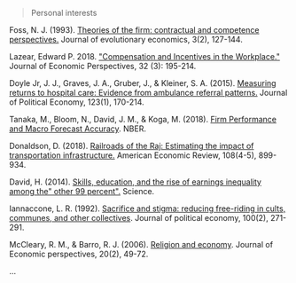 >  Personal interests

Foss, N. J. (1993). [Theories of the firm: contractual and competence perspectives.](https://link.springer.com/article/10.1007/BF01213830) Journal of evolutionary economics, 3(2), 127-144.

Lazear, Edward P. 2018. ["Compensation and Incentives in the Workplace."](https://www.aeaweb.org/articles?id=10.1257/jep.32.3.195) Journal of Economic Perspectives, 32 (3): 195-214.

Doyle Jr, J. J., Graves, J. A., Gruber, J., & Kleiner, S. A. (2015). [Measuring returns to hospital care: Evidence from ambulance referral patterns.](https://www.journals.uchicago.edu/doi/pdfplus/10.1086/677756) Journal of Political Economy, 123(1), 170-214.

Tanaka, M., Bloom, N., David, J. M., & Koga, M. (2018). [Firm Performance and Macro Forecast Accuracy](http://www.nber.org/papers/w24776). NBER.

Donaldson, D. (2018). [Railroads of the Raj: Estimating the impact of transportation infrastructure.](https://www.aeaweb.org/articles?id=10.1257/aer.20101199) American Economic Review, 108(4-5), 899-934.

David, H. (2014). [Skills, education, and the rise of earnings inequality among the" other 99 percent".](http://science.sciencemag.org/content/344/6186/843) Science. 

Iannaccone, L. R. (1992). [Sacrifice and stigma: reducing free-riding in cults, communes, and other collectives](https://www.jstor.org/stable/pdf/2138608.pdf). Journal of political economy, 100(2), 271-291.

McCleary, R. M., & Barro, R. J. (2006). [Religion and economy](https://pubs.aeaweb.org/doi/pdfplus/10.1257/jep.20.2.49). Journal of Economic perspectives, 20(2), 49-72.

...

